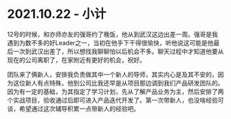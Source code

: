 # 2021.10.22 - 小计

12号的时候，和亦师亦友的强哥约了晚饭，他从到武汉这边出差一周。强哥是我遇到为数不多的好Leader之一，当初在他手下干得很愉快，听他说这可能是他最后一次到武汉出差了，所以想找我聊聊怕以后机会不多。聊天过程中才知道他要从现在的公司离职了，在家附近有更好的机会，祝好。

团队来了俩新人，安排我负责做其中一个新人的导师，其实内心是及其不安的，因为这位新人有点特殊，他到公司比我还早是从项目那边调到我们产品研发团队的。因为有一定的基础，为其指定了学习计划，先从了解产品业务为主，然后安排了两个实战项目，验收通过后即可进入产品迭代开发了。第一次带新人，也没啥经验可谈，希望通过这次辅导积累一点带新人的经验吧。
